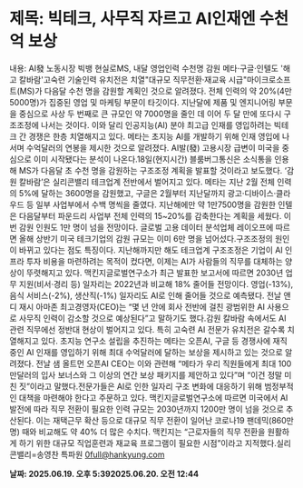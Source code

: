 # **제목: 빅테크, 사무직 자르고 AI인재엔 수천억 보상**

  내용: AI發 노동시장 빅뱅 현실로MS, 내달 영업인력 수천명 감원 메타·구글·인텔도 '해고 칼바람'고숙련 기술인력 유치전은 치열"대규모 직무전환·재교육 시급"마이크로소프트(MS)가 다음달 수천 명을 감원할 계획인 것으로 알려졌다. 전체 인력의 약 20%(4만5000명)가 집중된 영업 및 마케팅 부문이 타깃이다. 지난달에 제품 및 엔지니어링 부문을 중심으로 사상 두 번째로 큰 규모인 약 7000명을 줄인 데 이어 두 달 만에 또다시 구조조정에 나서는 것이다. 이와 달리 인공지능(AI) 분야 최고급 인재를 영입하려는 빅테크 간 경쟁은 한층 치열해지고 있다. 메타는 초지능 AI를 개발하기 위해 인재 영입에 나서며 수억달러의 연봉을 제시한 것으로 알려졌다. AI발(發) 고용시장 급변이 미국을 중심으로 이미 시작됐다는 분석이 나온다.18일(현지시간) 블룸버그통신은 소식통을 인용해 MS가 다음달 초 수천 명을 감원하는 구조조정 계획을 발표할 것이라고 보도했다. ‘감원 칼바람’은 실리콘밸리 테크업계 전반에서 벌어지고 있다. 메타는 지난 2월 전체 인력의 5%에 달하는 3600명을 감원했고, 구글은 2월부터 지난달까지 광고·디바이스·클라우드 등 일부 사업부에서 수백 명씩을 줄였다. 지난해에만 약 1만7500명을 감원한 인텔은 다음달부터 파운드리 사업부 전체 인력의 15~20%를 감축한다는 계획을 세웠다. 이번 감원 인원도 1만 명이 넘을 전망이다. 글로벌 고용 데이터 분석업체 레이오프에 따르면 올해 상반기 미국 테크기업의 감원 규모는 이미 6만 명을 넘어섰다.구조조정의 원인이 바뀌고 있다는 점도 특징이다. 지난해까지만 해도 테크업계 구조조정은 기업이 AI 인프라 투자 비용을 마련하려는 목적이 컸다면, 이제는 AI가 사람들의 직무를 대체하는 양상이 뚜렷해지고 있다. 맥킨지글로벌연구소가 최근 발표한 보고서에 따르면 2030년 업무 지원(비서·경리 등) 일자리는 2022년과 비교해 18% 줄어들 전망이다. 영업(-13%), 음식 서비스(-2%), 생산직(-1%) 일자리도 AI로 인해 줄어들 것으로 예측됐다. 전날 앤디 재시 아마존 최고경영자(CEO)는 “몇 년 안에 회사 전반에 걸친 광범위한 AI 사용으로 사무직 인력이 감소할 것으로 예상된다”고 말하기도 했다.감원 칼바람 속에서도 AI 관련 직무에선 정반대 현상이 벌어지고 있다. 특히 고숙련 AI 전문가 유치전은 갈수록 치열해지고 있다. 초지능 연구소 설립을 추진하는 메타는 오픈AI, 구글 등 경쟁사에 재직 중인 AI 인재를 영입하기 위해 최대 수억달러에 달하는 보상을 제시하고 있는 것으로 알려졌다. 전날 샘 올트먼 오픈AI CEO는 이와 관련해 “메타가 우리 직원들에게 최대 100만달러의 입사 보너스와 그 이상의 연간 보상 패키지를 제안하고 있다”며 “이건 정말 미친 짓”이라고 말했다.전문가들은 AI로 인한 일자리 구조 변화에 대응하기 위해 범정부적인 대책을 마련해야 한다고 주문하고 있다. 맥킨지글로벌연구소에 따르면 미국에서 AI 발전에 따라 직무 전환이 필요한 인력 규모는 2030년까지 1200만 명이 넘을 것으로 추산된다. 이는 재택근무 확산 등으로 대규모 직무 전환이 일어난 코로나19 팬데믹(860만 명) 때와 비교해도 약 40% 더 많은 수치다. 맥킨지는 “근로자들의 직무 전환을 원활하게 하기 위한 대규모 직업훈련과 재교육 프로그램이 필요한 시점”이라고 지적했다.실리콘밸리=송영찬 특파원 0full@hankyung.com

  **날짜: 2025.06.19. 오후 5:392025.06.20. 오전 12:44**